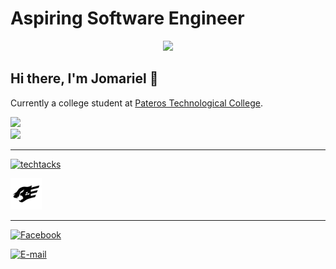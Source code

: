 # Aspiring Software Engineer

<div align="center">
  <picture>
    <source srcset="https://media.giphy.com/media/Ws6T5PN7wHv3cY8xy8/giphy.gif" media="(prefers-color-scheme: dark)" />
    <img src="https://media.giphy.com/media/UtnxCnjWAOL1J6TNUR/giphy.gif" />
  </picture>
</div>

## Hi there, I'm Jomariel 👋

Currently a college student at [Pateros Technological College](https://www.facebook.com/ptc1993/).

<picture>
  <source srcset="https://github-readme-stats.vercel.app/api?username=jmrl23&count_private=false&theme=tokyonight" media="(prefers-color-scheme: dark)" />
  <img src="https://github-readme-stats.vercel.app/api?username=jmrl23&count_private=false" />
</picture>

<br />

<picture>
  <source srcset="https://github-readme-stats.vercel.app/api/top-langs/?username=jmrl23&layout=compact&theme=tokyonight&hide=html%2Cejs%2Ccss%2Cscss%2Cshell" media="(prefers-color-scheme: dark)" />
  <img src="https://github-readme-stats.vercel.app/api/top-langs/?username=jmrl23&layout=compact&hide=html%2Cejs%2Ccss%2Cscss%2Cshell" />
</picture>

---

[![techtacks](https://skillicons.dev/icons?i=typescript,react,tailwind,express,prisma&theme=dark)](https://github.com/jmrl23)

<a href="https://fastify.dev/">
  <picture>
    <source srcset="https://raw.githubusercontent.com/fastify/graphics/master/fastify-1000px-square-01.svg" width="50" media="(prefers-color-scheme: dark)" />
    <img src="https://raw.githubusercontent.com/fastify/graphics/master/fastify-1000px-square-02.svg" width="50" />
  </picture>
</a>

---

[![Facebook](https://img.shields.io/badge/facebook-Jomariel-transparent?style=social&logo=facebook)](https://www.facebook.com/4a6d724c3233)

[![E-mail](https://img.shields.io/badge/Email-gaiterajomariel@gmail.com-transparent?style=social&logo=gmail)](mailto:gaiterajomariel@gmail.com)
